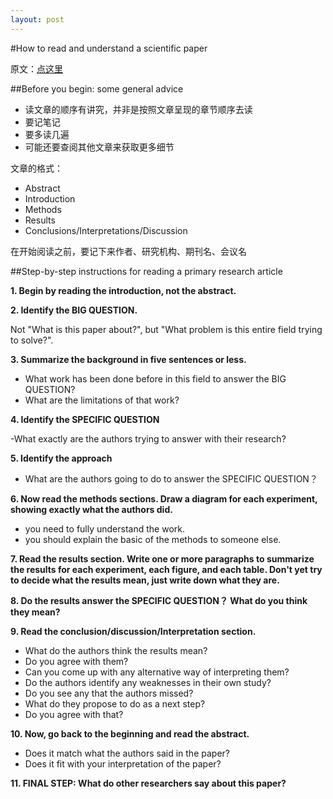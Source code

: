 ```yaml
---
layout: post
---
```


#How to read and understand a scientific paper

原文：[点这里](http://violentmetaphors.com/2013/08/25/how-to-read-and-understand-a-scientific-paper-2/)

##Before you begin: some general advice

- 读文章的顺序有讲究，并非是按照文章呈现的章节顺序去读
- 要记笔记
- 要多读几遍
- 可能还要查阅其他文章来获取更多细节

文章的格式：

- Abstract
- Introduction
- Methods
- Results
- Conclusions/Interpretations/Discussion

在开始阅读之前，要记下来作者、研究机构、期刊名、会议名

##Step-by-step instructions for reading a primary research article

**1. Begin by reading the introduction, not the abstract.**

**2. Identify the BIG QUESTION.**

Not "What is this paper about?", but "What problem is this entire field trying to solve?".

**3. Summarize the background in five sentences or less.**

- What work has been done before in this field to answer the BIG QUESTION?
- What are the limitations of that work?

**4. Identify the SPECIFIC QUESTION**

-What exactly are the authors trying to answer with their research?

**5. Identify the approach**

- What are the authors going to do to answer the SPECIFIC QUESTION？

**6. Now read the methods sections. Draw a diagram for each experiment, showing exactly what the authors did.**

- you need to fully understand the work.
- you should explain the basic of the methods to someone else.

**7. Read the results section. Write one or more paragraphs to summarize the results for each experiment, each figure, and each table. Don't yet try to decide what the results mean, just write down what they are.**

**8. Do the results answer the SPECIFIC QUESTION？ What do you think they mean?**

**9. Read the conclusion/discussion/Interpretation section.**

- What do the authors think the results mean?
- Do you agree with them?
- Can you come up with any alternative way of interpreting them?
- Do the authors identify any weaknesses in their own study?
- Do you see any that the authors missed?
- What do they propose to do as a next step?
- Do you agree with that?

**10. Now, go back to the beginning and read the abstract.**

- Does it match what the authors said in the paper?
- Does it fit with your interpretation of the paper?

**11. FINAL STEP: What do other researchers say about this paper?**




